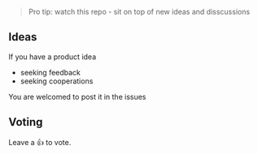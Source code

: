 > Pro tip: watch this repo - sit on top of new ideas and disscussions

## Ideas

If you have a product idea
- seeking feedback
- seeking cooperations

You are welcomed to post it in the issues

## Voting

Leave a 👍 to vote.


